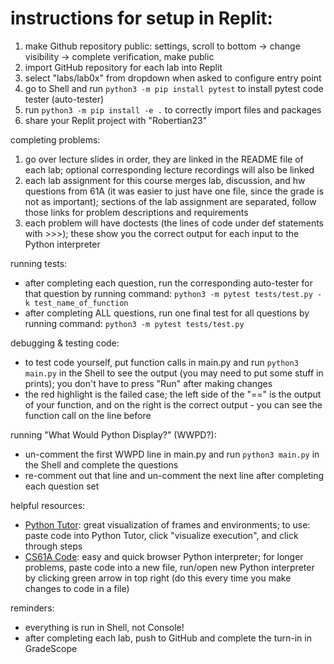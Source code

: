 # instructions for setup in Replit:

1. make Github repository public: settings, scroll to bottom -> change visibility -> complete verification, make public
2. import GitHub repository for each lab into Replit
3. select "labs/lab0x" from dropdown when asked to configure entry point
4. go to Shell and run ```python3 -m pip install pytest``` to install pytest code tester (auto-tester)
5. run ```python3 -m pip install -e .``` to correctly import files and packages
6. share your Replit project with "Robertian23"
  
completing problems:
  
1. go over lecture slides in order, they are linked in the README file of each lab; optional corresponding lecture recordings will also be linked
2. each lab assignment for this course merges lab, discussion, and hw questions from 61A (it was easier to just have one file, since the grade is not as important); sections of the lab assignment are separated, follow those links for problem descriptions and requirements
3. each problem will have doctests (the lines of code under def statements with >>>); these show you the correct output for each input to the Python interpreter
  
running tests:

- after completing each question, run the corresponding auto-tester for that question by running command: ```python3 -m pytest tests/test.py -k test_name_of_function``` 
- after completing ALL questions, run one final test for all questions by running command: ```python3 -m pytest tests/test.py```

debugging & testing code:
  
- to test code yourself, put function calls in main.py and run ```python3 main.py``` in the Shell to see the output (you may need to put some stuff in prints); you don't have to press "Run" after making changes
- the red highlight is the failed case; the left side of the "==" is the output of your function, and on the right is the correct output - you can see the function call on the line before
  
running "What Would Python Display?" (WWPD?):
  
- un-comment the first WWPD line in main.py and run ```python3 main.py``` in the Shell and complete the questions
- re-comment out that line and un-comment the next line after completing each question set

helpful resources: 
 
- [Python Tutor](https://pythontutor.com/composingprograms.html#mode=edit): great visualization of frames and environments; to use: paste code into Python Tutor, click "visualize execution", and click through steps
- [CS61A Code](https://code.cs61a.org/): easy and quick browser Python interpreter; for longer problems, paste code into a new file, run/open new Python interpreter by clicking green arrow in top right (do this every time you make changes to code in a file)

reminders:
  
- everything is run in Shell, not Console!
- after completing each lab, push to GitHub and complete the turn-in in GradeScope
